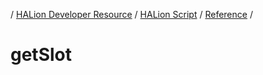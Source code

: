 / [HALion Developer Resource](../..//HALion-Developer-Resource.md) / [HALion Script](./HALion-Script.md) / [Reference](./Reference.md) /

# getSlot
